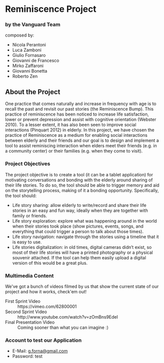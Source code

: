 Reminiscence Project
====================

### by the Vanguard Team

composed by: 

+ Nicola Perantoni
+ Luca Zamboni
+ Giulio Fornasaro
+ Giovanni de Francesco
+ Mirko Zaffaroni
+ Giovanni Bonetta
+ Roberto Zen

## About the Project

One practice that comes naturally and increase in frequency with age is to recall the past and revisit our past stories (the Reminiscence Bump). This practice of reminiscence has been noticed to increase life satisfaction, lower or prevent depression and assist with cognitive orientation (Webster 2010). To  a lesser extent, it has also been seen to improve social interactions (Pinquart 2012) in elderly. In this project, we have chosen the practice of Reminiscence as a medium for enabling social interactions between elderly and their friends and our goal is to design and implement a tool to assist reminiscing interaction when elders meet their friends (e.g. in a community center) or their families (e.g. when they come to visit).

### Project Objectives

The project objective is to create a tool (it can be a tablet application) for motivating conversations and bonding with the elderly around sharing of their life stories. To do so, the tool should be able to trigger memory and aid on the storytelling process, making of it a bonding opportunity. Specifically, the tool should:

+ Life story sharing: allow elderly to write/record and share their life stories in an easy and fun way, ideally when they are together with family or friends.
+ Life story exploration: explore what was happening around in the world when their stories took place (show pictures, events, songs, and everything that could trigger a person to talk about those times).
+ Life story navigation: navigate through the stories using a timeline that it is easy to use.
+ Life stories digitalization: in old times, digital cameras didn’t exist, so most of their life stories will have a printed photography or a physical souvenir attached. If the tool can help them easily upload a digital version of this would be a great plus.

### Multimedia Content

We've got a bunch of videos filmed by us that show the current state of our project and how it works, check'em out!

<dl>
  <dt>First Sprint Video</dt>
  <dd>https://vimeo.com/62800001</dd>
  <dt>Second Sprint Video</dt>
  <dd>http://www.youtube.com/watch?v=zOmBns9EdeI</dd>
  <dt>Final Presentation Video</dt>
  <dd>Coming sooner than what you can imagine :)</dd>
</dl>

### Account to test our Application

+ E-Mail:     g.forna@gmail.com
+ Password:   test
